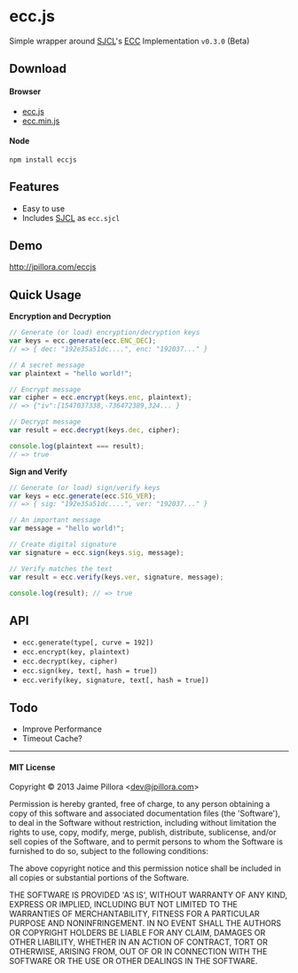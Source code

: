 ecc.js
=====

Simple wrapper around [SJCL](http://bitwiseshiftleft.github.io/sjcl/)'s [ECC](http://en.wikipedia.org/wiki/Elliptic_curve_cryptography) Implementation `v0.3.0` (Beta)

## Download

#### Browser

* [ecc.js](https://raw.github.com/jpillora/eccjs/gh-pages/dist/0.3/ecc.js)
* [ecc.min.js](https://raw.github.com/jpillora/eccjs/gh-pages/dist/0.3/ecc.min.js)

#### Node

```
npm install eccjs
```

## Features

* Easy to use
* Includes [SJCL](http://bitwiseshiftleft.github.io/sjcl/) as `ecc.sjcl`

## Demo

http://jpillora.com/eccjs

## Quick Usage

**Encryption and Decryption**

``` js
// Generate (or load) encryption/decryption keys 
var keys = ecc.generate(ecc.ENC_DEC);
// => { dec: "192e35a51dc....", enc: "192037..." }

// A secret message
var plaintext = "hello world!";

// Encrypt message
var cipher = ecc.encrypt(keys.enc, plaintext);
// => {"iv":[1547037338,-736472389,324... }

// Decrypt message
var result = ecc.decrypt(keys.dec, cipher);

console.log(plaintext === result);
// => true
```

**Sign and Verify**

``` js
// Generate (or load) sign/verify keys 
var keys = ecc.generate(ecc.SIG_VER);
// => { sig: "192e35a51dc....", ver: "192037..." }

// An important message
var message = "hello world!";

// Create digital signature
var signature = ecc.sign(keys.sig, message);

// Verify matches the text
var result = ecc.verify(keys.ver, signature, message);

console.log(result); // => true
```

## API

* `ecc.generate(type[, curve = 192])`
* `ecc.encrypt(key, plaintext)`
* `ecc.decrypt(key, cipher)`
* `ecc.sign(key, text[, hash = true])`
* `ecc.verify(key, signature, text[, hash = true])`

## Todo

* Improve Performance
* Timeout Cache?

---

#### MIT License

Copyright © 2013 Jaime Pillora &lt;dev@jpillora.com&gt;

Permission is hereby granted, free of charge, to any person obtaining
a copy of this software and associated documentation files (the
'Software'), to deal in the Software without restriction, including
without limitation the rights to use, copy, modify, merge, publish,
distribute, sublicense, and/or sell copies of the Software, and to
permit persons to whom the Software is furnished to do so, subject to
the following conditions:

The above copyright notice and this permission notice shall be
included in all copies or substantial portions of the Software.

THE SOFTWARE IS PROVIDED 'AS IS', WITHOUT WARRANTY OF ANY KIND,
EXPRESS OR IMPLIED, INCLUDING BUT NOT LIMITED TO THE WARRANTIES OF
MERCHANTABILITY, FITNESS FOR A PARTICULAR PURPOSE AND NONINFRINGEMENT.
IN NO EVENT SHALL THE AUTHORS OR COPYRIGHT HOLDERS BE LIABLE FOR ANY
CLAIM, DAMAGES OR OTHER LIABILITY, WHETHER IN AN ACTION OF CONTRACT,
TORT OR OTHERWISE, ARISING FROM, OUT OF OR IN CONNECTION WITH THE
SOFTWARE OR THE USE OR OTHER DEALINGS IN THE SOFTWARE.
